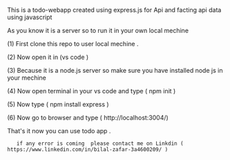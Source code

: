 This is a todo-webapp created using express.js for Api and facting api data  using javascript  

As you know it is a server so to run it in your own local mechine 

(1)   First clone this repo to user local mechine .

(2)  Now open it in (vs code ) 

(3)  Because it is a node.js server so make sure you have installed node js in your mechine 

(4) Now open terminal in your vs code and type   ( npm init ) 

(5)  Now type  ( npm install express )  

(6)  Now go to browser and type ( http://localhost:3004/)  

  That's it now you can use todo app .   

       if any error is coming  please contact me on Linkdin ( https://www.linkedin.com/in/bilal-zafar-3a4600209/ ) 
  


